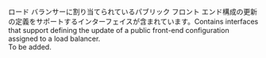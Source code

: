 <Namespace Name="Microsoft.Azure.Management.Network.Fluent.LoadBalancerPublicFrontend.UpdateDefinition">
  <Docs>
    <summary><span data-ttu-id="d0e29-101">ロード バランサーに割り当てられているパブリック フロント エンド構成の更新の定義をサポートするインターフェイスが含まれています。</span><span class="sxs-lookup"><span data-stu-id="d0e29-101">Contains interfaces that support defining the update of a public front-end configuration assigned to a load balancer.</span></span></summary> 
    <remarks>To be added.</remarks>
  </Docs>
</Namespace>
